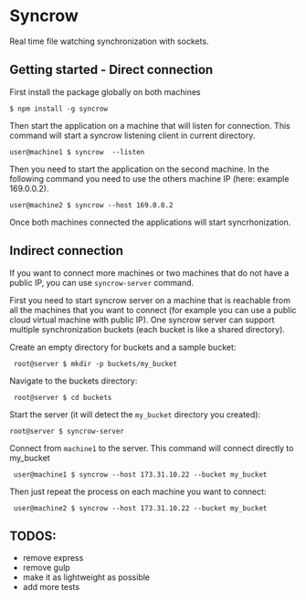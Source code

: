 # Syncrow

Real time file watching synchronization with sockets.

## Getting started - Direct connection

First install the package globally on both machines

`$ npm install -g syncrow`

Then start the application on a machine that will listen for connection.
This command will start a syncrow listening client in current directory.

`user@machine1 $ syncrow  --listen`

Then you need to start the application on the second machine.
In the following command you need to use the others machine IP
(here: example 169.0.0.2).

`user@machine2 $ syncrow --host 169.0.0.2`

Once both machines connected the applications will start syncrhonization.

## Indirect connection

If you want to connect more machines or two machines that do not have a public IP,
you can use `syncrow-server` command.

First you need to start syncrow server on a machine that is reachable from all the
machines that you want to connect (for example you can use a public cloud virtual machine with
public IP). One syncrow server can support multiple synchronization buckets
(each bucket is like a shared directory).

Create an empty directory for buckets and a sample bucket:

` root@server $ mkdir -p buckets/my_bucket`

Navigate to the buckets directory:

` root@server $ cd buckets`

Start the server (it will detect the `my_bucket` directory you created):

 `root@server $ syncrow-server`

Connect from `machine1` to the server. This command will connect directly to my_bucket

` user@machine1 $ syncrow --host 173.31.10.22 --bucket my_bucket`

Then just repeat the process on each machine you want to connect:

` user@machine2 $ syncrow --host 173.31.10.22 --bucket my_bucket`

## TODOS:

* remove express
* remove gulp
* make it as lightweight as possible
* add more tests








